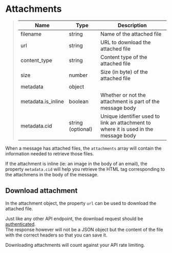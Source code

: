 # Attachments

> | Name              | Type              | Description                                                                           |
> |-------------------|-------------------|---------------------------------------------------------------------------------------|
> | filename          | string            | Name of the attached file                                                             |
> | url               | string            | URL to download the attached file                                                     |
> | content_type      | string            | Content type of the attached file                                                     |
> | size              | number            | Size (in byte) of the attached file                                                   |
> | metadata          | object            |                                                                                       |
> | metadata.is_inline| boolean           | Whether or not the attachment is part of the message body                             |
> | metadata.cid      | string (optional) | Unique identifier used to link an attachment to where it is used in the message body  |

When a message has attached files, the `attachments` array will contain the information needed to retrieve those files.

If the attachment is inline (ie: an image in the body of an email), the property `metadata.cid` will help you retrieve the HTML tag corresponding to the attachmens in the body of the message.

## Download attachment

In the attachment object, the property `url` can be used to download the attached file.

Just like any other API endpoint, the download request should be [authenticated](#authentication).  
The response however will not be a JSON object but the content of the file with the correct headers so that you can save it. 

<aside class="info">Downloading attachments will count against your API rate limiting.</aside>
